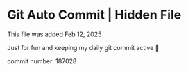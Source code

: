 # Git Auto Commit | Hidden File

This file was added Feb 12, 2025

Just for fun and keeping my daily git commit active 🤪

commit number: 187028
